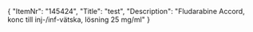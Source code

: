 {
  "ItemNr": "145424",
  "Title": "test",
  "Description": "Fludarabine Accord, konc till inj-/inf-vätska, lösning 25 mg/ml"
}